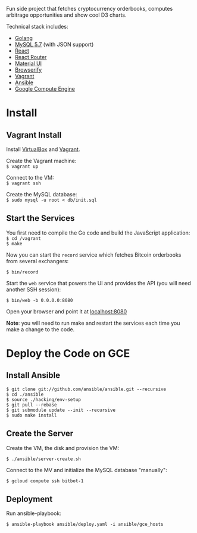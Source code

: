 Fun side project that fetches cryptocurrency orderbooks, computes arbitrage opportunities and show
cool D3 charts.

Technical stack includes:  

  * [Golang](https://golang.org/)
  * [MySQL 5.7](https://dev.mysql.com/doc/refman/5.7/en/json.html) (with JSON support)
  * [React](http://facebook.github.io/react/)
  * [React Router](https://github.com/reactjs/react-router)
  * [Material UI](http://www.material-ui.com/)
  * [Browserify](http://browserify.org/)
  * [Vagrant](https://www.vagrantup.com/)
  * [Ansible](http://docs.ansible.com/)
  * [Google Compute Engine](https://cloud.google.com/compute/)
 
# Install

## Vagrant Install

Install [VirtualBox](https://www.virtualbox.org/wiki/Downloads) and [Vagrant](https://www.vagrantup.com/).

Create the Vagrant machine:  
`$ vagrant up`

Connect to the VM:  
`$ vagrant ssh`

Create the MySQL database:  
`$ sudo mysql -u root < db/init.sql`

## Start the Services

You first need to compile the Go code and build the JavaScript application:  
`$ cd /vagrant`  
`$ make`  

Now you can start the `record` service which fetches Bitcoin orderbooks from several exchangers:

`$ bin/record`

Start the `web` service that powers the UI and provides the API (you will need another SSH session):

`$ bin/web -b 0.0.0.0:8080`

Open your browser and point it at [localhost:8080](http://localhost:8080)

**Note**: you will need to run make and restart the services each time you make a change to the code.

# Deploy the Code on GCE

## Install Ansible

`$ git clone git://github.com/ansible/ansible.git --recursive`  
`$ cd ./ansible`  
`$ source ./hacking/env-setup`  
`$ git pull --rebase`  
`$ git submodule update --init --recursive`  
`$ sudo make install`

## Create the Server 

Create the VM, the disk and provision the VM:

`$ ./ansible/server-create.sh`

Connect to the MV and initialize the MySQL database "manually":

`$ gcloud compute ssh bitbot-1`

## Deployment

Run ansible-playbook:

`$ ansible-playbook ansible/deploy.yaml -i ansible/gce_hosts`  
